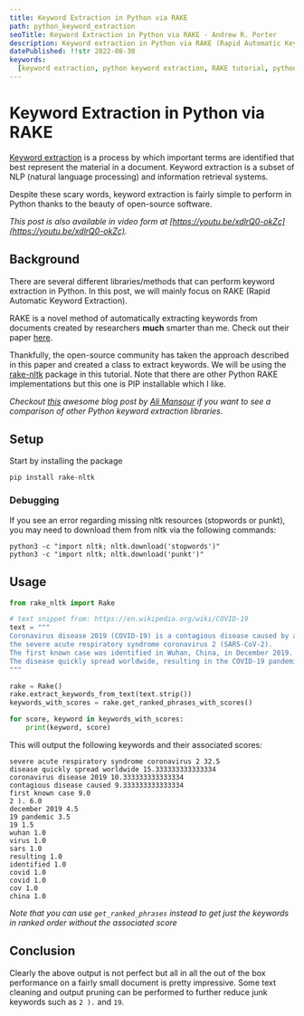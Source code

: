 ```yaml
---
title: Keyword Extraction in Python via RAKE
path: python_keyword_extraction
seoTitle: Keyword Extraction in Python via RAKE - Andrew R. Porter
description: Keyword extraction in Python via RAKE (Rapid Automatic Keyword Extraction).
datePublished: !!str 2022-08-30
keywords:
  [keyword extraction, python keyword extraction, RAKE tutorial, python RAKE]
---
```


# Keyword Extraction in Python via RAKE

[Keyword extraction](https://en.wikipedia.org/wiki/Keyword_extraction?oldformat=true) is a process by which important terms are identified that best represent the material in a document. Keyword extraction is a subset of NLP (natural language processing) and information retrieval systems.

Despite these scary words, keyword extraction is fairly simple to perform in Python thanks to the beauty of open-source software.

_This post is also available in video form at [https://youtu.be/xdlrQ0-okZc](https://youtu.be/xdlrQ0-okZc)._

## Background

There are several different libraries/methods that can perform keyword extraction in Python. In this post, we will mainly focus on RAKE (Rapid Automatic Keyword Extraction).

RAKE is a novel method of automatically extracting keywords from documents created by researchers **much** smarter than me. Check out their paper [here](https://www.researchgate.net/publication/227988510_Automatic_Keyword_Extraction_from_Individual_Documents).

Thankfully, the open-source community has taken the approach described in this paper and created a class to extract keywords. We will be using the [rake-nltk](https://github.com/csurfer/rake-nltk) package in this tutorial. Note that there are other Python RAKE implementations but this one is PIP installable which I like.

_Checkout [this](https://www.analyticsvidhya.com/blog/2022/01/four-of-the-easiest-and-most-effective-methods-of-keyword-extraction-from-a-single-text-using-python/) awesome blog post by [Ali Mansour](https://www.analyticsvidhya.com/blog/author/ali8445u/) if you want to see a comparison of other Python keyword extraction libraries._

## Setup

Start by installing the package

```
pip install rake-nltk
```

### Debugging

If you see an error regarding missing nltk resources (stopwords or punkt), you may need to download them from nltk via the following commands:

```
python3 -c "import nltk; nltk.download('stopwords')"
python3 -c "import nltk; nltk.download('punkt')"
```

## Usage

```python
from rake_nltk import Rake

# text snippet from: https://en.wikipedia.org/wiki/COVID-19
text = """
Coronavirus disease 2019 (COVID-19) is a contagious disease caused by a virus,
the severe acute respiratory syndrome coronavirus 2 (SARS-CoV-2).
The first known case was identified in Wuhan, China, in December 2019.
The disease quickly spread worldwide, resulting in the COVID-19 pandemic.
"""

rake = Rake()
rake.extract_keywords_from_text(text.strip())
keywords_with_scores = rake.get_ranked_phrases_with_scores()

for score, keyword in keywords_with_scores:
    print(keyword, score)
```

This will output the following keywords and their associated scores:

```shell
severe acute respiratory syndrome coronavirus 2 32.5
disease quickly spread worldwide 15.333333333333334
coronavirus disease 2019 10.333333333333334
contagious disease caused 9.333333333333334
first known case 9.0
2 ). 6.0
december 2019 4.5
19 pandemic 3.5
19 1.5
wuhan 1.0
virus 1.0
sars 1.0
resulting 1.0
identified 1.0
covid 1.0
covid 1.0
cov 1.0
china 1.0
```

_Note that you can use `get_ranked_phrases` instead to get just the keywords in ranked order without the associated score_

## Conclusion

Clearly the above output is not perfect but all in all the out of the box performance on a fairly small document is pretty impressive. Some text cleaning and output pruning can be performed to further reduce junk keywords such as `2 ).` and `19`.
